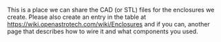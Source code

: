 This is a place we can share the CAD (or STL) files for the enclosures we create.
Please also create an entry in the table at https://wiki.openastrotech.com/wiki/Enclosures and if you can, another page that describes how to wire it and what components you used.
